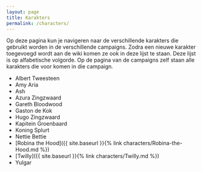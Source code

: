 ```yaml
---
layout: page
title: Karakters
permalink: /characters/
---
```


Op deze pagina kun je navigeren naar de verschillende karakters die gebruikt worden in de verschillende campaigns. Zodra een nieuwe karakter toegevoegd wordt aan de wiki komen ze ook in deze lijst te staan. Deze lijst is op alfabetische volgorde. Op de pagina van de campaigns zelf staan alle karakters die voor komen in die campaign.

* Albert Tweesteen
* Amy Aria
* Ash
* Azura Zingzwaard
* Gareth Bloodwood
* Gaston de Kok
* Hugo Zingzwaard
* Kapitein Groenbaard
* Koning Splurt
* Nettie Bettie
* [Robina the Hood]({{ site.baseurl }}{% link characters/Robina-the-Hood.md %})
* [Twilly]({{ site.baseurl }}{% link characters/Twilly.md %})
* Yulgar